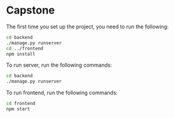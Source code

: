 # Capstone

The first time you set up the project, you need to run the following:

```bash
cd backend
./manage.py runserver
cd ../frontend
npm install
```

To run server, run the following commands:

```bash
cd backend
./manage.py runserver
```

To run frontend, run the following commands:

```bash
cd frontend
npm start
```
